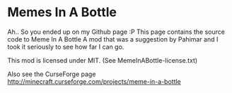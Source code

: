 # Memes In A Bottle

Ah.. So you ended up on my Github page :P
This page contains the source code to Meme In A Bottle
A mod that was a suggestion by Pahimar and I took it seriously to see how far I can go.

This mod is licensed under MIT. (See MemeInABottle-license.txt)

Also see the CurseForge page http://minecraft.curseforge.com/projects/meme-in-a-bottle
